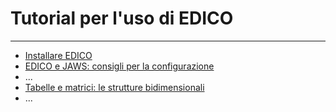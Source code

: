 # Tutorial per l'uso di EDICO
* * *

- [Installare EDICO](docs/01_installare)
- [EDICO e JAWS: consigli per la configurazione](docs/jaws)
- ...
- [Tabelle e matrici: le strutture bidimensionali](docs/matrici)
- ...

